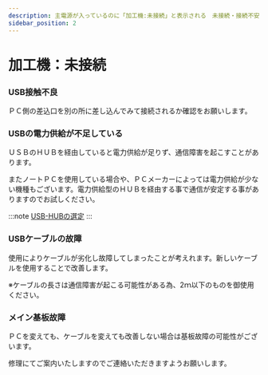 ```yaml
---
description: 主電源が入っているのに「加工機:未接続」と表示される　未接続・接続不安定状態
sidebar_position: 2
---
```


# 加工機：未接続

### USB接触不良&#x20;

ＰＣ側の差込口を別の所に差し込んでみて接続されるか確認をお願いします。

### USBの電力供給が不足している

ＵＳＢのＨＵＢを経由していると電力供給が足りず、通信障害を起こすことがあります。

またノートＰＣを使用している場合や、ＰＣメーカーによっては電力供給が少ない機種もございます。電力供給型のＨＵＢを経由する事で通信が安定する事がありますのでお試しください。

:::note
[USB-HUBの選定](/docs/basic/usb-hubno)
:::

### USBケーブルの故障

使用によりケーブルが劣化し故障してしまったことが考えれます。新しいケーブルを使用することで改善します。

※ケーブルの長さは通信障害が起こる可能性がある為、2ｍ以下のものを御使用ください。

### メイン基板故障

ＰＣを変えても、ケーブルを変えても改善しない場合は基板故障の可能性がございます。

修理にてご案内いたしますのでご連絡いただきますようお願いします。
